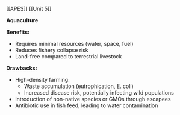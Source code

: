 [[APES]]
[[Unit 5]]


**Aquaculture**

**Benefits:**
- Requires minimal resources (water, space, fuel)
- Reduces fishery collapse risk
- Land-free compared to terrestrial livestock

**Drawbacks:**
- High-density farming:
    - Waste accumulation (eutrophication, E. coli)
    - Increased disease risk, potentially infecting wild populations
- Introduction of non-native species or GMOs through escapees
- Antibiotic use in fish feed, leading to water contamination